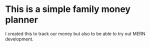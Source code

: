 # This is a simple family money planner

I created this to track our money but also to be able to try out MERN development.
